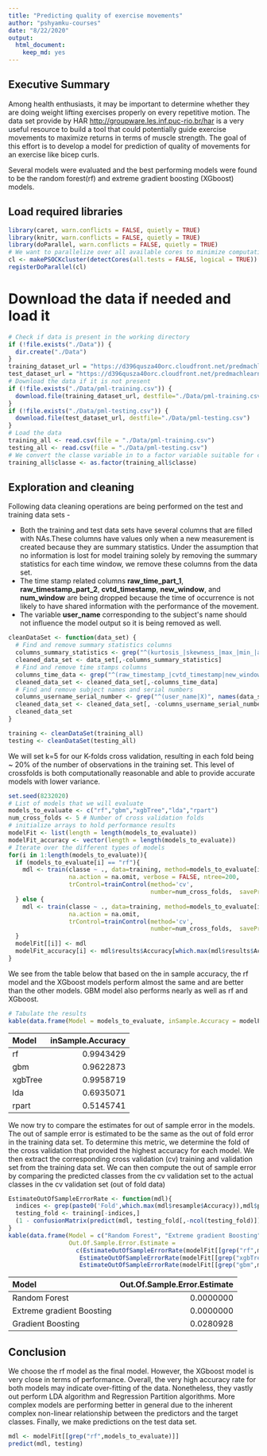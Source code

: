 ```yaml
---
title: "Predicting quality of exercise movements"
author: "pshyamku-courses"
date: "8/22/2020"
output: 
  html_document: 
    keep_md: yes
---
```




## Executive Summary
Among health enthusiasts, it may be important to determine whether they are doing weight lifting exercises properly on every repetitive motion. The data set provide by HAR http://groupware.les.inf.puc-rio.br/har is a very useful resource to build a tool that could potentially guide exercise movements to maximize returns in terms of muscle strength. The goal of this effort is to develop a model for prediction of quality of movements for an exercise like bicep curls.

Several models were evaluated and the best performing models were found to be the random forest(rf) and extreme gradient boosting (XGboost) models.

## Load required libraries


```r
library(caret, warn.conflicts = FALSE, quietly = TRUE)
library(knitr, warn.conflicts = FALSE, quietly = TRUE)
library(doParallel, warn.conflicts = FALSE, quietly = TRUE)
# We want to parallelize over all available cores to minimize computation time
cl <- makePSOCKcluster(detectCores(all.tests = FALSE, logical = TRUE))
registerDoParallel(cl)
```

# Download the data if needed and load it


```r
# Check if data is present in the working directory
if (!file.exists("./Data")) {
  dir.create("./Data")
}
training_dataset_url = "https://d396qusza40orc.cloudfront.net/predmachlearn/pml-training.csv"
test_dataset_url = "https://d396qusza40orc.cloudfront.net/predmachlearn/pml-testing.csv"
# Download the data if it is not present
if (!file.exists("./Data/pml-training.csv")) {
  download.file(training_dataset_url, destfile="./Data/pml-training.csv")
}
if (!file.exists("./Data/pml-testing.csv")) {
  download.file(test_dataset_url, destfile="./Data/pml-testing.csv")
}
# Load the data
training_all <- read.csv(file = "./Data/pml-training.csv")
testing_all <- read.csv(file = "./Data/pml-testing.csv")
# We convert the classe variable in to a factor variable suitable for classification models.
training_all$classe <- as.factor(training_all$classe)
```

## Exploration and cleaning
Following data cleaning operations are being performed on the test and training data sets -

* Both the training and test data sets have several columns that are filled with NAs.These columns have values only when a new measurement is created because they are summary statistics. Under the assumption that no information is lost for model training solely by removing the summary statistics for each time window, we remove these columns from the data set. 
* The time stamp related columns **raw_time_part_1**, **raw_timestamp_part_2**, **cvtd_timestamp**, **new_window**, and **num_window** are being dropped because the time of occurrence is not likely to have shared information with the performance of the movement.
* The variable **user_name** corresponding to the subject's name should not influence the model output so it is being removed as well.


```r
cleanDataSet <- function(data_set) {
  # Find and remove summary statistics columns
  columns_summary_statistics <- grep("^(kurtosis_|skewness_|max_|min_|amplitude|var_|avg_|stddev_|total_)", names(data_set))
  cleaned_data_set <- data_set[,-columns_summary_statistics]
  # Find and remove time stamps columns
  columns_time_data <- grep("^(raw_timestamp_|cvtd_timestamp|new_window|num_window)", names(data_set))
  cleaned_data_set <- cleaned_data_set[,-columns_time_data]
  # Find and remove subject names and serial numbers
  columns_username_serial_number <- grep("^(user_name|X)", names(data_set))
  cleaned_data_set <- cleaned_data_set[, -columns_username_serial_number]
  cleaned_data_set
}

training <- cleanDataSet(training_all)
testing <- cleanDataSet(testing_all)
```

We will set k=5 for our K-folds cross validation, resulting in each fold being ~ 20% of the number of observations in the training set. This level of crossfolds is both computationally reasonable and able to provide accurate models with lower variance.

```r
set.seed(8232020)
# List of models that we will evaluate 
models_to_evaluate <- c("rf","gbm","xgbTree","lda","rpart")
num_cross_folds <- 5 # Number of cross validation folds
# initialize arrays to hold performance results
modelFit <- list(length = length(models_to_evaluate))
modelFit_accuracy <- vector(length = length(models_to_evaluate))
# Iterate over the different types of models
for(i in 1:length(models_to_evaluate)){
  if (models_to_evaluate[i] == "rf"){
    mdl <- train(classe ~ ., data=training, method=models_to_evaluate[i], 
                 na.action = na.omit, verbose = FALSE, ntree=200, 
                 trControl=trainControl(method='cv', 
                                        number=num_cross_folds,  savePredictions = "final"))
  } else {
    mdl <- train(classe ~ ., data=training, method=models_to_evaluate[i], 
                 na.action = na.omit, 
                 trControl=trainControl(method='cv', 
                                        number=num_cross_folds,  savePredictions = "final"))
  }
  modelFit[[i]] <- mdl
  modelFit_accuracy[i] <- mdl$results$Accuracy[which.max(mdl$results$Accuracy)]
}
```

We see from the table below that based on the in sample accuracy, the rf model and the XGboost models perform almost the same and are better than the other models. GBM model also performs nearly as well as rf and XGboost.

```r
# Tabulate the results
kable(data.frame(Model = models_to_evaluate, inSample.Accuracy = modelFit_accuracy))
```



|Model   | inSample.Accuracy|
|:-------|-----------------:|
|rf      |         0.9943429|
|gbm     |         0.9622873|
|xgbTree |         0.9958719|
|lda     |         0.6935071|
|rpart   |         0.5145741|

We now try to compare the estimates for out of sample error in the models. The out of sample error is estimated to be the same as the out of fold error in the training data set. To determine this metric, we determine the fold of the cross validation that provided the highest accuracy for each model. We then extract the corresponding cross validation (cv) training and validation set from the training data set. We can then compute the out of sample error by comparing the predicted classes from the cv validation set to the actual classes in the cv validation set (out of fold data)

```r
EstimateOutOfSampleErrorRate <- function(mdl){
  indices <- grep(paste0('Fold',which.max(mdl$resample$Accuracy)),mdl$pred$Resample)
  testing_fold <- training[-indices,]
  (1 - confusionMatrix(predict(mdl, testing_fold[,-ncol(testing_fold)]), testing_fold$classe)$overall['Accuracy'])
}
kable(data.frame(Model = c("Random Forest", "Extreme gradient Boosting", "Gradient Boosting"),
                 Out.Of.Sample.Error.Estimate = 
                   c(EstimateOutOfSampleErrorRate(modelFit[[grep("rf",models_to_evaluate)]]),
                    EstimateOutOfSampleErrorRate(modelFit[[grep("xgbTree",models_to_evaluate)]]),
                    EstimateOutOfSampleErrorRate(modelFit[[grep("gbm",models_to_evaluate)]]))))
```



|Model                     | Out.Of.Sample.Error.Estimate|
|:-------------------------|----------------------------:|
|Random Forest             |                    0.0000000|
|Extreme gradient Boosting |                    0.0000000|
|Gradient Boosting         |                    0.0280928|

## Conclusion
We choose the rf model as the final model. However, the XGboost model is very close in terms of performance. Overall, the very high accuracy rate for both models may indicate over-fitting of the data. Nonetheless, they vastly out perform LDA algorithm and Regression Partition algorithms. More complex models are performing better in general due to the inherent complex non-linear relationship between the predictors and the target classes. Finally, we make predictions on the test data set.

```r
mdl <- modelFit[[grep("rf",models_to_evaluate)]]
predict(mdl, testing)
```
